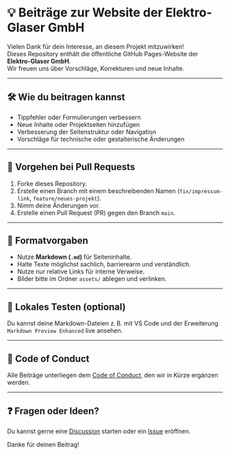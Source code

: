 # 💡 Beiträge zur Website der Elektro-Glaser GmbH

Vielen Dank für dein Interesse, an diesem Projekt mitzuwirken!  
Dieses Repository enthält die öffentliche GitHub Pages-Website der **Elektro-Glaser GmbH**.  
Wir freuen uns über Vorschläge, Korrekturen und neue Inhalte.

---

## 🛠️ Wie du beitragen kannst

- Tippfehler oder Formulierungen verbessern
- Neue Inhalte oder Projektseiten hinzufügen
- Verbesserung der Seitenstruktur oder Navigation
- Vorschläge für technische oder gestalterische Änderungen

---

## 🔀 Vorgehen bei Pull Requests

1. Forke dieses Repository.
2. Erstelle einen Branch mit einem beschreibenden Namen (`fix/impressum-link`, `feature/neues-projekt`).
3. Nimm deine Änderungen vor.
4. Erstelle einen Pull Request (PR) gegen den Branch `main`.

---

## 📄 Formatvorgaben

- Nutze **Markdown (`.md`)** für Seiteninhalte.
- Halte Texte möglichst sachlich, barrierearm und verständlich.
- Nutze nur relative Links für interne Verweise.
- Bilder bitte im Ordner `assets/` ablegen und verlinken.

---

## 🧪 Lokales Testen (optional)

Du kannst deine Markdown-Dateien z. B. mit VS Code und der Erweiterung `Markdown Preview Enhanced` live ansehen.

---

## 🤝 Code of Conduct

Alle Beiträge unterliegen dem [Code of Conduct](CODE_OF_CONDUCT.md), den wir in Kürze ergänzen werden.

---

## ❓ Fragen oder Ideen?

Du kannst gerne eine [Discussion](https://github.com/Elektro-Glaser-GmbH/elektro-glaser-gmbh.github.io/discussions) starten oder ein [Issue](https://github.com/Elektro-Glaser-GmbH/elektro-glaser-gmbh.github.io/issues) eröffnen.

Danke für deinen Beitrag!
